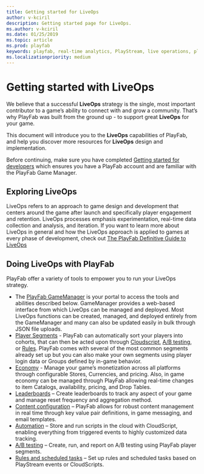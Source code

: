 ```yaml
---
title: Getting started for LiveOps
author: v-kciril
description: Getting started page for LiveOps.
ms.author: v-kciril
ms.date: 01/25/2019
ms.topic: article
ms.prod: playfab
keywords: playfab, real-time analytics, PlayStream, live operations, player behaviors, event archiving, data export, player data, webhooks, analytic reporting, reports
ms.localizationpriority: medium
---
```


# Getting started with LiveOps

We believe that a successful **LiveOps** strategy is the single, most important contributor to a game’s ability to connect with and grow a community. That’s why PlayFab was built from the ground up -  to support great **LiveOps** for your game.

This document will introduce you to the **LiveOps** capabilities of PlayFab, and help you discover more resources for **LiveOps** design and implementation.

Before continuing, make sure you have completed [Getting started for developers](../../personas/developer.md) which ensures you have a PlayFab account and are familiar with the PlayFab Game Manager.

## Exploring LiveOps

LiveOps refers to an approach to game design and development that centers around the game after launch and specifically player engagement and retention. LiveOps processes emphasis experimentation, real-time data collection and analysis, and iteration. If you want to learn more about LiveOps in general and how the LiveOps approach is applied to games at every phase of development, check out [The PlayFab Definitive Guide to LiveOps](liveops-handbook.md)

## Doing LiveOps with PlayFab

PlayFab offer a variety of tools to empower you to run your LiveOps strategy. 

- The [PlayFab GameManager](../../features/config/gamemanager/quickstart.md) is your portal to access the tools and abilities described below. GameManager provides a web-based interface from which LiveOps can be managed and deployed. Most LiveOps functions can be created, managed, and deployed entirely from the GameManager and many can also be updated easily in bulk through JSON file uploads.
- [Player Segments](../../features/data/playerdata/player-segments.md) - PlayFab can automatically sort your players into cohorts, that can then be acted upon through [Cloudscript](.../features/automation/cloudscript/quickstart.md), [A/B testing](../../features/analytics/ab-testing/quickstart.md), or [Rules](../../features/automation/actions-rules/quickstart.md). PlayFab comes with several of the most common segments already set up but you can also make your own segments using player login data or Groups defined by in-game behavior.
- [Economy](../../features/commerce/economy/quickstart.md) - Manage your game’s monetization across all platforms through configurable Stores, Currencies, and pricing. Also, in game economy can be managed through PlayFab allowing real-time changes to item Catalogs, availability, pricing, and Drop Tables.
- [Leaderboards](../../features/social/tournaments-leaderboards/quickstart.md) – Create leaderboards to track any aspect of your game and manage reset frequency and aggregation method.
- [Content configuration](../../features/config/titledata/quickstart.md) – PlayFab allows for robust content management in real time through key value pair definitions, in game messaging, and email templates.
- [Automation](../../features/automation/cloudscript/quickstart.md) – Store and run scripts in the cloud with CloudScript, enabling everything from triggered events to highly customized data tracking.
- [A/B testing](../../features/analytics/ab-testing/quickstart.md) – Create, run, and report on A/B testing using PlayFab player segments.
- [Rules and scheduled tasks](../../features/automation/actions-rules/quickstart.md) – Set up rules and scheduled tasks based on PlayStream events or CloudScripts.


